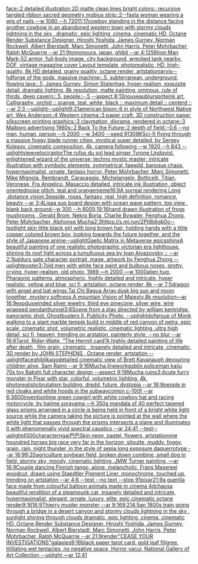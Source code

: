[face::2 detailed illustration 2D matte clean lines bright colors:: recursive tangled ribbon sacred geometry mobius strip::2](https://www.ebank.nz/aiartgenerator?category=face%3A%3A2%2520detailed%2520illustration%25202D%2520matte%2520clean%2520lines%2520bright%2520colors%3A%3A%2520recursive%2520tangled%2520ribbon%2520sacred%2520geometry%2520mobius%2520strip%3A%3A2)[--fast](https://www.ebank.nz/aiartgenerator?category=--fast)[a woman wearing a wig of nails --w 1080 --h 720](https://www.ebank.nz/aiartgenerator?category=a%2520woman%2520wearing%2520a%2520wig%2520of%2520nails%2520--w%25201080%2520--h%2520720)[11:17](https://www.ebank.nz/aiartgenerator?category=11%3A17)[cowboy standing in the distance facing another cowbow in an abandoned western town with stormy clouds lightning in the sky , dramatic, epic lighting ,cinema, cinematic HD, Octane Render Substance Designer. Hiroshi Yoshida, James Gurney, Norman Rockwell, Albert Bierstadt, Marc Simonetti, John Harris, Peter Mohrbacher, Ralph McQuarrie --ar 21:9](https://www.ebank.nz/aiartgenerator?category=cowboy%2520standing%2520in%2520the%2520distance%2520facing%2520another%2520cowbow%2520in%2520an%2520abandoned%2520western%2520town%2520with%2520stormy%2520clouds%2520lightning%2520in%2520the%2520sky%2520%2C%2520dramatic%2C%2520epic%2520lighting%2520%2Ccinema%2C%2520cinematic%2520HD%2C%2520Octane%2520Render%2520Substance%2520Designer.%2520Hiroshi%2520Yoshida%2C%2520James%2520Gurney%2C%2520Norman%2520Rockwell%2C%2520Albert%2520Bierstadt%2C%2520Marc%2520Simonetti%2C%2520John%2520Harris%2C%2520Peter%2520Mohrbacher%2C%2520Ralph%2520McQuarrie%2520--ar%252021%3A9)[tomonoura, japan, ghibli --ar 4:1](https://www.ebank.nz/aiartgenerator?category=tomonoura%2C%2520japan%2C%2520ghibli%2520--ar%25204%3A1)[256](https://www.ebank.nz/aiartgenerator?category=256)[](https://www.ebank.nz/aiartgenerator?category=)[Iron Man Mark-52 armor,  full-body image, city background, wrecked tank nearby, DOF, vintage magazine cover Layout template, photorealistic, HD, high-quality, 8k HD detailed, grainy quality, octane render, artstation](https://www.ebank.nz/aiartgenerator?category=Iron%2520Man%2520Mark-52%2520armor%2C%2520%2520full-body%2520image%2C%2520city%2520background%2C%2520wrecked%2520tank%2520nearby%2C%2520DOF%2C%2520vintage%2520magazine%2520cover%2520Layout%2520template%2C%2520photorealistic%2C%2520HD%2C%2520high-quality%2C%25208k%2520HD%2520detailed%2C%2520grainy%2520quality%2C%2520octane%2520render%2C%2520artstation)[jarvis](https://www.ebank.nz/aiartgenerator?category=jarvis)[--hd](https://www.ebank.nz/aiartgenerator?category=--hd)[forge of the gods, massive machine::.5, subterranean, underground, flowing lava::.5, James Gurney, Simon Stalenhag, hyper-realism, exquisite detail, dramatic lighting, 8k resolution, matte painting, ominous, rule of thirds, deep cavern::.5, people::-.5 --aspect 8:13](https://www.ebank.nz/aiartgenerator?category=forge%2520of%2520the%2520gods%2C%2520massive%2520machine%3A%3A.5%2C%2520subterranean%2C%2520underground%2C%2520flowing%2520lava%3A%3A.5%2C%2520James%2520Gurney%2C%2520Simon%2520Stalenhag%2C%2520hyper-realism%2C%2520exquisite%2520detail%2C%2520dramatic%2520lighting%2C%25208k%2520resolution%2C%2520matte%2520painting%2C%2520ominous%2C%2520rule%2520of%2520thirds%2C%2520deep%2520cavern%3A%3A.5%2C%2520people%3A%3A-.5%2520--aspect%25208%3A13)[nouveau](https://www.ebank.nz/aiartgenerator?category=nouveau)[blur](https://www.ebank.nz/aiartgenerator?category=blur)[sprite](https://www.ebank.nz/aiartgenerator?category=sprite)[ink art, Calligraphy, orchid :: orange, teal, white, black :: maximum detail :: centerd :: --ar 2:3 --uplight](https://www.ebank.nz/aiartgenerator?category=ink%2520art%2C%2520Calligraphy%2C%2520orchid%2520%3A%3A%2520orange%2C%2520teal%2C%2520white%2C%2520black%2520%3A%3A%2520maximum%2520detail%2520%3A%3A%2520centerd%2520%3A%3A%2520--ar%25202%3A3%2520--uplight)[--uplight](https://www.ebank.nz/aiartgenerator?category=--uplight)[9:21](https://www.ebank.nz/aiartgenerator?category=9%3A21)[american bison::6 in style of Northwest Native art, Wes Anderson::4 Western cinema::3 paper craft, 3D construction paper, silkscreen printing graphics::3 claymation, diorama, rendered in octane::3 Malboro advertising 1960s::2 Back To the Future::2 depth of field::-0.6 --no man, human, person --h 2000 --w 3400 --seed 9130](https://www.ebank.nz/aiartgenerator?category=american%2520bison%3A%3A6%2520in%2520style%2520of%2520Northwest%2520Native%2520art%2C%2520Wes%2520Anderson%3A%3A4%2520Western%2520cinema%3A%3A3%2520paper%2520craft%2C%25203D%2520construction%2520paper%2C%2520silkscreen%2520printing%2520graphics%3A%3A3%2520claymation%2C%2520diorama%2C%2520rendered%2520in%2520octane%3A%3A3%2520Malboro%2520advertising%25201960s%3A%3A2%2520Back%2520To%2520the%2520Future%3A%3A2%2520depth%2520of%2520field%3A%3A-0.6%2520--no%2520man%2C%2520human%2C%2520person%2520--h%25202000%2520--w%25203400%2520--seed%25209130)[8K](https://www.ebank.nz/aiartgenerator?category=8K)[Sci-fi flying through a massive foggy blade runner cities, mystical super detailed, by Sergey Kolesov, cinematic composition, 4k, camera following --w 1920 --h 843 --uplight](https://www.ebank.nz/aiartgenerator?category=Sci-fi%2520flying%2520through%2520a%2520massive%2520foggy%2520blade%2520runner%2520cities%2C%2520mystical%2520super%2520detailed%2C%2520by%2520Sergey%2520Kolesov%2C%2520cinematic%2520composition%2C%25204k%2C%2520camera%2520following%2520--w%25201920%2520--h%2520843%2520--uplight)[view](https://www.ebank.nz/aiartgenerator?category=view)[velociraptor](https://www.ebank.nz/aiartgenerator?category=velociraptor)[The rufus du sol lead singer Tyrone Lindqvist, enlightened wizard of the universe; techno mystic master; intricate illustration with symbolic elements, symmetrical, faewild, baroque chaos, hypermaximalist, ornate, fantasy horror, Peter Mohrbacher, Marc Simonetti, Mike Mignola, Rembrandt, Caravaggio, Michelangelo, Botticelli, Titian, Veronese, Fra Angelico, Masaccio detailed, intricate ink illustration, object oriented](https://www.ebank.nz/aiartgenerator?category=The%2520rufus%2520du%2520sol%2520lead%2520singer%2520Tyrone%2520Lindqvist%2C%2520enlightened%2520wizard%2520of%2520the%2520universe%3B%2520techno%2520mystic%2520master%3B%2520intricate%2520illustration%2520with%2520symbolic%2520elements%2C%2520symmetrical%2C%2520faewild%2C%2520baroque%2520chaos%2C%2520hypermaximalist%2C%2520ornate%2C%2520fantasy%2520horror%2C%2520Peter%2520Mohrbacher%2C%2520Marc%2520Simonetti%2C%2520Mike%2520Mignola%2C%2520Rembrandt%2C%2520Caravaggio%2C%2520Michelangelo%2C%2520Botticelli%2C%2520Titian%2C%2520Veronese%2C%2520Fra%2520Angelico%2C%2520Masaccio%2520detailed%2C%2520intricate%2520ink%2520illustration%2C%2520object%2520oriented)[noise glitch, teal and orange](https://www.ebank.nz/aiartgenerator?category=noise%2520glitch%2C%2520teal%2520and%2520orange)[meme](https://www.ebank.nz/aiartgenerator?category=meme)[16:9](https://www.ebank.nz/aiartgenerator?category=16%3A9)[A surreal rendering Long ,distance vision,Seaside, roses, fantasy, real, high definition, romance, beauty --ar 3:4](https://www.ebank.nz/aiartgenerator?category=A%2520surreal%2520rendering%2520Long%2520%2Cdistance%2520vision%2CSeaside%2C%2520roses%2C%2520fantasy%2C%2520real%2C%2520high%2520definition%2C%2520romance%2C%2520beauty%2520--ar%25203%3A4)[Lisa](https://www.ebank.nz/aiartgenerator?category=Lisa)[a sup board design with ocean wave pattern, top view , blank back ground--w 300 --h 600](https://www.ebank.nz/aiartgenerator?category=a%2520sup%2520board%2520design%2520with%2520ocean%2520wave%2520pattern%2C%2520top%2520view%2520%2C%2520blank%2520back%2520ground--w%2520300%2520--h%2520600)[5:1](https://www.ebank.nz/aiartgenerator?category=5%3A1)[9:16](https://www.ebank.nz/aiartgenerator?category=9%3A16)[hand drawn illustration of frogs mushrooms , Gerald Brom, Nekro Borja, Charlie Bywater, Fenghua Zhong, Peter Mohrbacher, Alphonse Mucha](https://www.ebank.nz/aiartgenerator?category=hand%2520drawn%2520illustration%2520of%2520frogs%2520mushrooms%2520%2C%2520Gerald%2520Brom%2C%2520Nekro%2520Borja%2C%2520Charlie%2520Bywater%2C%2520Fenghua%2520Zhong%2C%2520Peter%2520Mohrbacher%2C%2520Alphonse%2520Mucha)[2:3](https://www.ebank.nz/aiartgenerator?category=2%3A3)[<https://s.mj.run/2Ptl8digb0o>](https://www.ebank.nz/aiartgenerator?category=%3Chttps%3A//s.mj.run/2Ptl8digb0o%3E)[--test](https://www.ebank.nz/aiartgenerator?category=--test)[light skin little black girl with long brown hair, holding hands with a little copper colored brown boy, looking towards the future together, and the style of Japanese anime](https://www.ebank.nz/aiartgenerator?category=light%2520skin%2520little%2520black%2520girl%2520with%2520long%2520brown%2520hair%2C%2520holding%2520hands%2520with%2520a%2520little%2520copper%2520colored%2520brown%2520boy%2C%2520looking%2520towards%2520the%2520future%2520together%2C%2520and%2520the%2520style%2520of%2520Japanese%2520anime)[--uplight](https://www.ebank.nz/aiartgenerator?category=--uplight)[Gaelic,](https://www.ebank.nz/aiartgenerator?category=Gaelic%2C)[Matrix in Metaverse epic](https://www.ebank.nz/aiartgenerator?category=Matrix%2520in%2520Metaverse%2520epic)[sphinx](https://www.ebank.nz/aiartgenerator?category=sphinx)[A beautiful painting of one realistic photographic victorian era lighthouse, shining its roof light across a tumultuous sea by Ivan Aivazovsky :: --ar 2:1](https://www.ebank.nz/aiartgenerator?category=A%2520beautiful%2520painting%2520of%2520one%2520realistic%2520photographic%2520victorian%2520era%2520lighthouse%2C%2520shining%2520its%2520roof%2520light%2520across%2520a%2520tumultuous%2520sea%2520by%2520Ivan%2520Aivazovsky%2520%3A%3A%2520--ar%25202%3A1)[baldurs gate character portrait, mage, artwork by Fenghua Zhong --uplight](https://www.ebank.nz/aiartgenerator?category=baldurs%2520gate%2520character%2520portrait%2C%2520mage%2C%2520artwork%2520by%2520Fenghua%2520Zhong%2520--uplight)[poster](https://www.ebank.nz/aiartgenerator?category=poster)[3:7](https://www.ebank.nz/aiartgenerator?category=3%3A7)[old men with white face paint and bulbous noses, grotty, crying, hyper-realism, old photo, 1989 —h 2000 —w 1000](https://www.ebank.nz/aiartgenerator?category=old%2520men%2520with%2520white%2520face%2520paint%2520and%2520bulbous%2520noses%2C%2520grotty%2C%2520crying%2C%2520hyper-realism%2C%2520old%2520photo%2C%25201989%2520%E2%80%94h%25202000%2520%E2%80%94w%25201000)[alien hug, Pharaonic patterns, atmospheric, highly detailed and intricate, hyper realistic, yellow and blue, sci fi, artstation, octane render, 8k --ar 7:5](https://www.ebank.nz/aiartgenerator?category=alien%2520hug%2C%2520Pharaonic%2520patterns%2C%2520atmospheric%2C%2520highly%2520detailed%2520and%2520intricate%2C%2520hyper%2520realistic%2C%2520yellow%2520and%2520blue%2C%2520sci%2520fi%2C%2520artstation%2C%2520octane%2520render%2C%25208k%2520--ar%25207%3A5)[dragon with angel and bat wings,Tai Chi Bagua Array,dusk,big  sun and moon together ,mystery,softness,A mountain Vision of Majesty,8k resolution—ar 16:9](https://www.ebank.nz/aiartgenerator?category=dragon%2520with%2520angel%2520and%2520bat%2520wings%2CTai%2520Chi%2520Bagua%2520Array%2Cdusk%2Cbig%2520%2520sun%2520and%2520moon%2520together%2520%2Cmystery%2Csoftness%2CA%2520mountain%2520Vision%2520of%2520Majesty%2C8k%2520resolution%E2%80%94ar%252016%3A9)[exodus](https://www.ebank.nz/aiartgenerator?category=exodus)[winded silver jewelry, third eye pinecone, silver wire, wire wrapped pendant](https://www.ebank.nz/aiartgenerator?category=winded%2520silver%2520jewelry%2C%2520third%2520eye%2520pinecone%2C%2520silver%2520wire%2C%2520wire%2520wrapped%2520pendant)[tunnel](https://www.ebank.nz/aiartgenerator?category=tunnel)[3:6](https://www.ebank.nz/aiartgenerator?category=3%3A6)[Scene from a play directed by william kentridge. panoramic shot. Ghostbusters II. Publicity Photo. --uplight](https://www.ebank.nz/aiartgenerator?category=Scene%2520from%2520a%2520play%2520directed%2520by%2520william%2520kentridge.%2520panoramic%2520shot.%2520Ghostbusters%2520II.%2520Publicity%2520Photo.%2520--uplight)[dof](https://www.ebank.nz/aiartgenerator?category=dof)[group of Monk walking to a giant marble temple build in middle of red canyon of petra, epic scale, cinematic shot, volumetric realistic, cinematic lighting, ultra high detail, sci fi, heaven, trending on arstation, painterly style, --no blur --ar 16:6](https://www.ebank.nz/aiartgenerator?category=group%2520of%2520Monk%2520walking%2520to%2520a%2520giant%2520marble%2520temple%2520build%2520in%2520middle%2520of%2520red%2520canyon%2520of%2520petra%2C%2520epic%2520scale%2C%2520cinematic%2520shot%2C%2520volumetric%2520realistic%2C%2520cinematic%2520lighting%2C%2520ultra%2520high%2520detail%2C%2520sci%2520fi%2C%2520heaven%2C%2520trending%2520on%2520arstation%2C%2520painterly%2520style%2C%2520--no%2520blur%2520--ar%252016%3A6)[Tarot, Rider-Waite, “The Hermit card”](https://www.ebank.nz/aiartgenerator?category=Tarot%2C%2520Rider-Waite%2C%2520%E2%80%9CThe%2520Hermit%2520card%E2%80%9D)[A highly detailed painting of life after death  , film grain, cinematic , insanely detailed and intricate, cinematic, 3D render by JOHN STEPHENS  , Octane render, artstation --uplight](https://www.ebank.nz/aiartgenerator?category=A%2520highly%2520detailed%2520painting%2520of%2520life%2520after%2520death%2520%2520%2C%2520film%2520grain%2C%2520cinematic%2520%2C%2520insanely%2520detailed%2520and%2520intricate%2C%2520cinematic%2C%25203D%2520render%2520by%2520JOHN%2520STEPHENS%2520%2520%2C%2520Octane%2520render%2C%2520artstation%2520--uplight)[face](https://www.ebank.nz/aiartgenerator?category=face)[ghibli](https://www.ebank.nz/aiartgenerator?category=ghibli)[kago](https://www.ebank.nz/aiartgenerator?category=kago)[detailed cinematic view of  Brett Kavanaugh devouring children alive, Sam Raimi --ar 9:16](https://www.ebank.nz/aiartgenerator?category=detailed%2520cinematic%2520view%2520of%2520%2520Brett%2520Kavanaugh%2520devouring%2520children%2520alive%2C%2520Sam%2520Raimi%2520--ar%25209%3A16)[Mucha,](https://www.ebank.nz/aiartgenerator?category=Mucha%2C)[linework](https://www.ebank.nz/aiartgenerator?category=linework)[goblin policeman kaiju 70s toy Bakshi full character design --aspect 9:19](https://www.ebank.nz/aiartgenerator?category=goblin%2520policeman%2520kaiju%252070s%2520toy%2520Bakshi%2520full%2520character%2520design%2520--aspect%25209%3A19)[Mucha,](https://www.ebank.nz/aiartgenerator?category=Mucha%2C)[ruins](https://www.ebank.nz/aiartgenerator?category=ruins)[3:4](https://www.ebank.nz/aiartgenerator?category=3%3A4)[cute furry monster in Pixar with star, colorful, volumetric lighting, 4k, photorealistic](https://www.ebank.nz/aiartgenerator?category=cute%2520furry%2520monster%2520in%2520Pixar%2520with%2520star%2C%2520colorful%2C%2520volumetric%2520lighting%2C%25204k%2C%2520photorealistic)[brutalism building, dredd, future, dystopia --ar 16:9](https://www.ebank.nz/aiartgenerator?category=brutalism%2520building%2C%2520dredd%2C%2520future%2C%2520dystopia%2520--ar%252016%3A9)[people in red cloaks and white hoods in the subway](https://www.ebank.nz/aiartgenerator?category=people%2520in%2520red%2520cloaks%2520and%2520white%2520hoods%2520in%2520the%2520subway)[conion c-100f --ar 6:3](https://www.ebank.nz/aiartgenerator?category=conion%2520c-100f%2520--ar%25206%3A3)[600](https://www.ebank.nz/aiartgenerator?category=600)[invention](https://www.ebank.nz/aiartgenerator?category=invention)[lime green cowgirl with white cowboy hat and racing motorcycle, by hajime sorayama —h 350](https://www.ebank.nz/aiartgenerator?category=lime%2520green%2520cowgirl%2520with%2520white%2520cowboy%2520hat%2520and%2520racing%2520motorcycle%2C%2520by%2520hajime%2520sorayama%2520%E2%80%94h%2520350)[a mandala of 40 perfect tapered glass prisms arranged in a circle is being held in front of a bright white light source while the camera taking the picture is pointed at the wall where the white light that passes through the prisms intersects a plane and illuminates it with phenomenally vivid spectral caustics --ar 24:41 --test](https://www.ebank.nz/aiartgenerator?category=a%2520mandala%2520of%252040%2520perfect%2520tapered%2520glass%2520prisms%2520arranged%2520in%2520a%2520circle%2520is%2520being%2520held%2520in%2520front%2520of%2520a%2520bright%2520white%2520light%2520source%2520while%2520the%2520camera%2520taking%2520the%2520picture%2520is%2520pointed%2520at%2520the%2520wall%2520where%2520the%2520white%2520light%2520that%2520passes%2520through%2520the%2520prisms%2520intersects%2520a%2520plane%2520and%2520illuminates%2520it%2520with%2520phenomenally%2520vivid%2520spectral%2520caustics%2520--ar%252024%3A41%2520--test)[--uplight](https://www.ebank.nz/aiartgenerator?category=--uplight)[4500](https://www.ebank.nz/aiartgenerator?category=4500)[character](https://www.ebank.nz/aiartgenerator?category=character)[ngai](https://www.ebank.nz/aiartgenerator?category=ngai)[巴巴Skin,neon, pastel, flowers, artstation](https://www.ebank.nz/aiartgenerator?category=%E5%B7%B4%E5%B7%B4Skin%2Cneon%2C%2520pastel%2C%2520flowers%2C%2520artstation)[one houndred horses big race very far in the horizon, siloutte, muddy, foggy, grain, rain, night thunder, in the style of sepia long exposure daguerrotype --ar 16:9](https://www.ebank.nz/aiartgenerator?category=one%2520houndred%2520horses%2520big%2520race%2520very%2520far%2520in%2520the%2520horizon%2C%2520siloutte%2C%2520muddy%2C%2520foggy%2C%2520grain%2C%2520rain%2C%2520night%2520thunder%2C%2520in%2520the%2520style%2520of%2520sepia%2520long%2520exposure%2520daguerrotype%2520--ar%252016%3A9)[9:20](https://www.ebank.nz/aiartgenerator?category=9%3A20)[agriculture soybean field, broken down combine, small dog in field, stormy sky, moody, cinematic lighting, JMW Turner painting, —ar 16:9](https://www.ebank.nz/aiartgenerator?category=agriculture%2520soybean%2520field%2C%2520broken%2520down%2520combine%2C%2520small%2520dog%2520in%2520field%2C%2520stormy%2520sky%2C%2520moody%2C%2520cinematic%2520lighting%2C%2520JMW%2520Turner%2520painting%2C%2520%E2%80%94ar%252016%3A9)[Couple dancing Finnish tango, alone, melancholic, Frans Masereel woodcut, drawn using Staedtler Pigment Liner, monochrome, touched up, trending on artstation --ar 4:6 --test --no text --stop 91](https://www.ebank.nz/aiartgenerator?category=Couple%2520dancing%2520Finnish%2520tango%2C%2520alone%2C%2520melancholic%2C%2520Frans%2520Masereel%2520woodcut%2C%2520drawn%2520using%2520Staedtler%2520Pigment%2520Liner%2C%2520monochrome%2C%2520touched%2520up%2C%2520trending%2520on%2520artstation%2520--ar%25204%3A6%2520--test%2520--no%2520text%2520--stop%252091)[pixar](https://www.ebank.nz/aiartgenerator?category=pixar)[21:9](https://www.ebank.nz/aiartgenerator?category=21%3A9)[a guerilla face made from colourful balloon animals made in cinema 4d](https://www.ebank.nz/aiartgenerator?category=a%2520guerilla%2520face%2520made%2520from%2520colourful%2520balloon%2520animals%2520made%2520in%2520cinema%25204d)[chaos](https://www.ebank.nz/aiartgenerator?category=chaos)[a beautiful rendition of a steampunk cat, insanely detailed and intricate, hypermaximalist, elegant, ornate, luxury, elite, epic,cinematic,octane render](https://www.ebank.nz/aiartgenerator?category=a%2520beautiful%2520rendition%2520of%2520a%2520steampunk%2520cat%2C%2520insanely%2520detailed%2520and%2520intricate%2C%2520hypermaximalist%2C%2520elegant%2C%2520ornate%2C%2520luxury%2C%2520elite%2C%2520epic%2Ccinematic%2Coctane%2520render)[9:16](https://www.ebank.nz/aiartgenerator?category=9%3A16)[16:9](https://www.ebank.nz/aiartgenerator?category=16%3A9)[Thierry mugler monster --ar 9:16](https://www.ebank.nz/aiartgenerator?category=Thierry%2520mugler%2520monster%2520--ar%25209%3A16)[9:21](https://www.ebank.nz/aiartgenerator?category=9%3A21)[4:5](https://www.ebank.nz/aiartgenerator?category=4%3A5)[an 1800s train going through a bridge in a desert canyon and stormy clouds lightning in the sky , sunlight shining through clouds  dramatic, epic lighting ,cinema, cinematic HD, Octane Render Substance Designer. Hiroshi Yoshida, James Gurney, Norman Rockwell, Albert Bierstadt, Marc Simonetti, John Harris, Peter Mohrbacher, Ralph McQuarrie --ar 21:9](https://www.ebank.nz/aiartgenerator?category=an%25201800s%2520train%2520going%2520through%2520a%2520bridge%2520in%2520a%2520desert%2520canyon%2520and%2520stormy%2520clouds%2520lightning%2520in%2520the%2520sky%2520%2C%2520sunlight%2520shining%2520through%2520clouds%2520%2520dramatic%2C%2520epic%2520lighting%2520%2Ccinema%2C%2520cinematic%2520HD%2C%2520Octane%2520Render%2520Substance%2520Designer.%2520Hiroshi%2520Yoshida%2C%2520James%2520Gurney%2C%2520Norman%2520Rockwell%2C%2520Albert%2520Bierstadt%2C%2520Marc%2520Simonetti%2C%2520John%2520Harris%2C%2520Peter%2520Mohrbacher%2C%2520Ralph%2520McQuarrie%2520--ar%252021%3A9)[render](https://www.ebank.nz/aiartgenerator?category=render)["CEASE YOUR INVESTIGATIONS"](https://www.ebank.nz/aiartgenerator?category=%22CEASE%2520YOUR%2520INVESTIGATIONS%22)[galaxies](https://www.ebank.nz/aiartgenerator?category=galaxies)[9:16](https://www.ebank.nz/aiartgenerator?category=9%3A16)[black paper tarot card, gold leaf filigree, titillating wet tentacles, no negative space, Horror vacui, National Gallery of Art Collection  --uplight —ar 12:41](https://www.ebank.nz/aiartgenerator?category=black%2520paper%2520tarot%2520card%2C%2520gold%2520leaf%2520filigree%2C%2520titillating%2520wet%2520tentacles%2C%2520no%2520negative%2520space%2C%2520Horror%2520vacui%2C%2520National%2520Gallery%2520of%2520Art%2520Collection%2520%2520--uplight%2520%E2%80%94ar%252012%3A41)